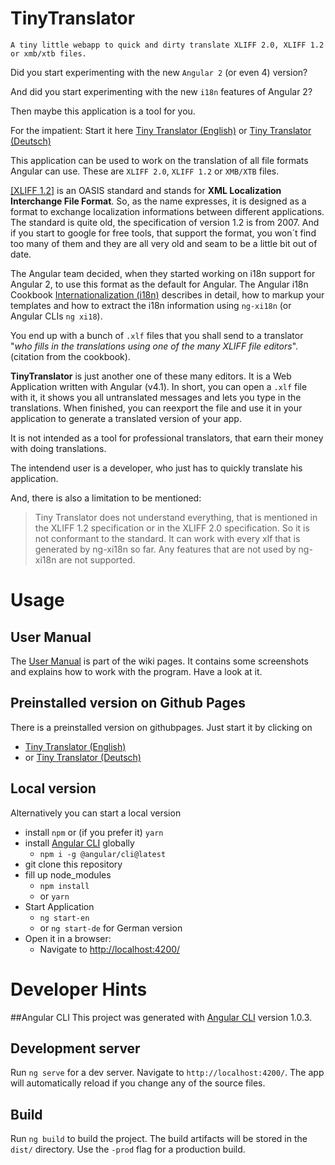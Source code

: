 # TinyTranslator

``
A tiny little webapp to quick and dirty translate XLIFF 2.0, XLIFF 1.2 or xmb/xtb files.
``

Did you start experimenting with the new `Angular 2` (or even 4) version?

And did you start experimenting with the new `i18n` features of Angular 2?

Then maybe this application is a tool for you.

For the impatient: Start it here [Tiny Translator (English)](https://martinroob.github.io/tiny-translator/en) or [Tiny Translator (Deutsch)](https://martinroob.github.io/tiny-translator/de)

This application can be used to work on the translation of all file formats Angular can use.
These are `XLIFF 2.0`, `XLIFF 1.2` or `XMB/XTB` files.

[[XLIFF 1.2]]((http://docs.oasis-open.org/xliff/xliff-core/xliff-core.html)) is an OASIS standard
and stands for <strong>XML Localization Interchange File Format</strong>.
So, as the name expresses, it is designed as a format to exchange localization informations
between different applications.
The standard is quite old, the specification of version 1.2 is from 2007.
And if you start to google for free tools, that support the format, 
you won´t find too many of them and they are all very old and seam to be a little bit out of date.

The Angular team decided, when they started working on i18n support for Angular 2, to use this format as the default for Angular.
The Angular i18n Cookbook 
[Internationalization (i18n)](https://angular.io/docs/ts/latest/cookbook/i18n.html)
describes in detail, how to markup your templates and how to extract the i18n information using `ng-xi18n` (or Angular CLIs `ng xi18`).

You end up with a bunch of `.xlf` files that you shall send to a translator "<i>who fills in the translations using one of the many XLIFF file editors</i>". (citation from the cookbook).

<strong>TinyTranslator</strong> is just another one of these many editors.
It is a Web Application written with Angular (v4.1).
In short, you can open a `.xlf` file with it, it shows you all untranslated messages and lets you type in the translations.
When finished, you can reexport the file and use it in your application to generate a translated version of your app.

It is not intended as a tool for professional translators, that earn their money with doing translations.

The intendend user is a developer, who just has to quickly translate his application.

And, there is also a limitation to be mentioned:
>Tiny Translator does not understand everything, that is mentioned in the XLIFF 1.2 specification or in the XLIFF 2.0 specification.
So it is not conformant to the standard.
It can work with every xlf that is generated by ng-xi18n so far. Any features that are not used by ng-xi18n are not supported.

# Usage
## User Manual
The [User Manual](https://github.com/martinroob/tiny-translator/wiki/User-Manual) is part of the wiki pages. It contains some screenshots and explains how to work with the program.
Have a look at it.
## Preinstalled version on Github Pages
There is a preinstalled version on githubpages.
Just start it by clicking on 
- [Tiny Translator (English)](https://martinroob.github.io/tiny-translator/en)
- or [Tiny Translator (Deutsch)](https://martinroob.github.io/tiny-translator/de)

## Local version
Alternatively you can start a local version

- install `npm` or (if you prefer it) `yarn`
- install [Angular CLI](https://github.com/angular/angular-cli) globally
    - `npm i -g @angular/cli@latest`
- git clone this repository
- fill up node_modules
    - `npm install`
    - or `yarn`
- Start Application
    - `ng start-en`
    - or `ng start-de` for German version
- Open it in a browser:
    - Navigate to [http://localhost:4200/](http://localhost:4200/)
    
# Developer Hints
##Angular CLI
This project was generated with [Angular CLI](https://github.com/angular/angular-cli) version 1.0.3.

## Development server

Run `ng serve` for a dev server. Navigate to `http://localhost:4200/`. The app will automatically reload if you change any of the source files.

## Build

Run `ng build` to build the project. The build artifacts will be stored in the `dist/` directory. Use the `-prod` flag for a production build.

